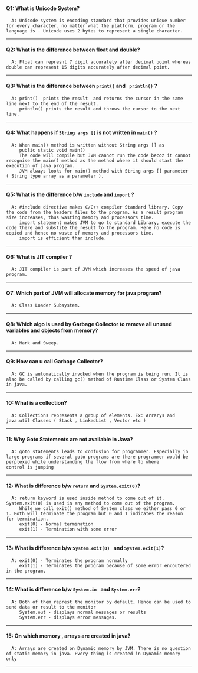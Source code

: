 #### Q1: What is Unicode System?
      A: Unicode system is encoding standard that provides unique number for every character. no matter what the platform, program or the language is . Unicode uses 2 bytes to represent a single character.
      
---

#### Q2: What is the difference between float and double?
      A: Float can represnt 7 digit accurately after decimal point whereas double can represent 15 digits accurately after decimal point.

---

#### Q3: What is the difference between ``` print() ``` and ``` println()``` ?
      A: print()  prints the result  and returns the cursor in the same line next to the end of the result.
         println() prints the result and throws the cursor to the next line.
---

#### Q4: What happens if ``` String args [] ``` is not written in ```main()``` ?
      A: When main() method is written without String args [] as 
         public static void main()
         The code will compile but JVM cannot run the code becoz it cannot recognise the main() method as the method where it should start the execution of java program.
         JVM always looks for main() method with String args [] parameter ( String type array as a parameter ).
         
---

#### Q5: What is the difference b/w ``` include ``` and  ``` import ``` ?
      A: #include directive makes C/C++ compiler Standard library. Copy the code from the headers files to the program. As a result program size increases, thus wasting memory and processors time.
         import statement makes JVM to go to standard Library, execute the code there and substite the result to the program. Here no code is copied and hence no waste of memory and processors time.
         import is efficient than include.
---

#### Q6: What is JIT compiler ?
      A: JIT compiler is part of JVM which increases the speed of java program.
---


#### Q7: Which part of JVM will allocate memory for java program?
      A: Class Loader Subsystem.
---


#### Q8: Which algo is used by Garbage Collector to remove all unused variables and objects from memory?
      A: Mark and Sweep.
---

#### Q9: How can u call Garbage Collector?
      A: GC is automatically invoked when the program is being run. It is also be called by calling gc() method of Runtime Class or System Class in java.
---

#### 10: What is a collection?
      A: Collections represents a group of elements. Ex: Arrarys and java.util Classes ( Stack , LinkedList , Vector etc ) 
---

#### 11: Why Goto Statements are not available in Java?
      A: goto statements leads to confusion for programmer. Especially in large programs if several goto programs are there programmer would be perplexed while understanding the flow from where to where          control is jumping
---

#### 12: What is difference b/w ``` return ``` and ``` System.exit(0) ```?
      A: return keyword is used inside method to come out of it. System.exit(0) is used in any method to come out of the program.
         While we call exit() method of System class we either pass 0 or 1. Both will terminate the program but 0 and 1 indicates the reason for termination.
         exit(0) - Normal termination 
         exit(1) - Termination with some error
---

#### 13: What is difference b/w ``` System.exit(0)  ``` and ``` System.exit(1) ```?
      A: exit(0) - Terminates the program normally
         exit(1) - Terminates the program because of some error encoutered in the program.
---

#### 14: What is difference b/w ``` System.in  ``` and ``` System.err ```?
      A: Both of them represt the monitor by default, Hence can be used to send data or result to the monitor
         System.out - displays normal messages or results 
         System.err - displays error messages.
---

#### 15: On which memory , arrays are created in java?
      A: Arrays are created on Dynamic memory by JVM. There is no question of static memory in java. Every thing is created in Dynamic memory only
---

